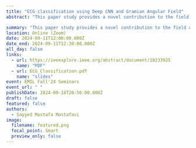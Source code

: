 ```yaml
---
title: "ECG classification using Deep CNN and Gramian Angular Field"
abstract: "This paper study provides a novel contribution to the field of signal processing and DL for ECG signal analysis by introducing a new feature representation method for ECG signals. The proposed method is based on transforming time frequency 1D vectors into 2D images using Gramian Angular Field transform. Moving on, the classification of the transformed ECG signals is performed using Convolutional Neural Networks (CNN). The obtained results show a classification accuracy of 97.47% and 98.65% for anomaly detection. Accordingly, in addition to improving the classification performance compared to the state-of-the-art, the feature representation helps identify and visualize temporal patterns in the ECG signal, such as changes in heart rate, rhythm, and morphology, which may not be apparent in the original signal. This has significant implications in the diagnosis and treatment of cardiovascular diseases and detection of anomalies."

summary: "This paper study provides a novel contribution to the field of signal processing and DL for ECG signal analysis by introducing a new feature representation method for ECG signals."
location: Online (Zoom)
date: 2024-09-11T12:00:00.000Z
date_end: 2024-09-11T12:30:00.000Z
all_day: false
links:
  - url: https://ieeexplore.ieee.org/abstract/document/10233925
    name: "PDF"
  - url: ECG_Classification.pdf
    name: "slides"
event: EMIL Fall'24 Seminars
event_url: " "
publishDate: 2024-09-18T20:56:00.000Z
draft: false
featured: false
authors:
  - Sayyed Mostafa Mostafavi
image:
  filename: featured.png
  focal_point: Smart
  preview_only: false
---
```

